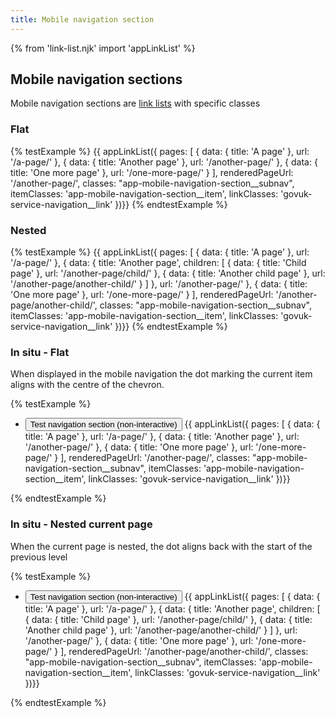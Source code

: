 ```yaml
---
title: Mobile navigation section
---
```


{% from 'link-list.njk' import 'appLinkList' %}

## Mobile navigation sections

Mobile navigation sections are [link lists](/_tests/link-lists/) with specific classes

### Flat

{% testExample %}
{{ appLinkList({
    pages: [
        {
            data: {
                title: 'A page'
            },
            url: '/a-page/'
        },
        {
            data: {
                title: 'Another page'
            },
            url: '/another-page/'
        },
        {
            data: {
                title: 'One more page'
            },
            url: '/one-more-page/'
        }
    ],
    renderedPageUrl: '/another-page/',
    classes: "app-mobile-navigation-section__subnav",
    itemClasses: 'app-mobile-navigation-section__item',
    linkClasses: 'govuk-service-navigation__link'
})}}
{% endtestExample %}

### Nested

{% testExample %}
{{ appLinkList({
    pages: [
        {
            data: {
                title: 'A page'
            },
            url: '/a-page/'
        },
        {
            data: {
                title: 'Another page',
                children: [
                    {
                        data: {
                            title: 'Child page'
                        },
                        url: '/another-page/child/'
                    },
                    {
                        data: {
                            title: 'Another child page'
                        },
                        url: '/another-page/another-child/'
                    }
                ]
            },
            url: '/another-page/'
        },
        {
            data: {
                title: 'One more page'
            },
            url: '/one-more-page/'
        }
    ],
    renderedPageUrl: '/another-page/another-child/',
    classes: "app-mobile-navigation-section__subnav",
    itemClasses: 'app-mobile-navigation-section__item',
    linkClasses: 'govuk-service-navigation__link'
})}}
{% endtestExample %}

### In situ - Flat

When displayed in the mobile navigation the dot marking the current item aligns with the centre of the chevron.

{% testExample %}

<div class="govuk-service-navigation test-guide-line--vertical" style="--x: 13.5px">
<ul class="govuk-service-navigation__list">
<li class="govuk-service-navigation__item app-mobile-navigation-section__service-navigation-item">
<button class="app-mobile-navigation-section__toggle" aria-expanded="true"><span>Test navigation section (non-interactive)</span></button>
{{ appLinkList({
    pages: [
        {
            data: {
                title: 'A page'
            },
            url: '/a-page/'
        },
        {
            data: {
                title: 'Another page'
            },
            url: '/another-page/'
        },
        {
            data: {
                title: 'One more page'
            },
            url: '/one-more-page/'
        }
    ],
    renderedPageUrl: '/another-page/',
    classes: "app-mobile-navigation-section__subnav",
    itemClasses: 'app-mobile-navigation-section__item',
    linkClasses: 'govuk-service-navigation__link'
})}}
</li>
</ul>
</div>
{% endtestExample %}

### In situ - Nested current page

When the current page is nested, the dot aligns back with the start of the previous level

{% testExample %}

<div class="govuk-service-navigation test-guide-line--vertical" style="--x: 30px">
<ul class="govuk-service-navigation__list">
<li class="govuk-service-navigation__item app-mobile-navigation-section__service-navigation-item">
<button class="app-mobile-navigation-section__toggle" aria-expanded="true"><span>Test navigation section (non-interactive)</span></button>
{{ appLinkList({
    pages: [
        {
            data: {
                title: 'A page'
            },
            url: '/a-page/'
        },
        {
            data: {
                title: 'Another page',
                children: [
                    {
                        data: {
                            title: 'Child page'
                        },
                        url: '/another-page/child/'
                    },
                    {
                        data: {
                            title: 'Another child page'
                        },
                        url: '/another-page/another-child/'
                    }
                ]
            },
            url: '/another-page/'
        },
        {
            data: {
                title: 'One more page'
            },
            url: '/one-more-page/'
        }
    ],
    renderedPageUrl: '/another-page/another-child/',
    classes: "app-mobile-navigation-section__subnav",
    itemClasses: 'app-mobile-navigation-section__item',
    linkClasses: 'govuk-service-navigation__link'
})}}
</li>
</ul>
</div>
{% endtestExample %}
